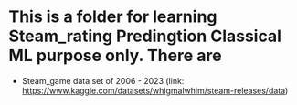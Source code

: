 # This is a folder for learning Steam_rating Predingtion Classical ML purpose only. There are
* Steam_game data set of 2006 - 2023 (link: https://www.kaggle.com/datasets/whigmalwhim/steam-releases/data)
